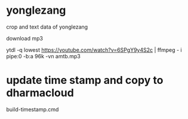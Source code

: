 # yonglezang
crop and text data of yonglezang

download mp3

ytdl -q lowest https://youtube.com/watch?v=6SPgY9y4S2c | ffmpeg - i pipe:0 -b:a 96k -vn amtb.mp3

# update time stamp and copy to dharmacloud
build-timestamp.cmd